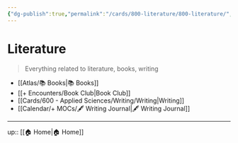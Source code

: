 ```yaml
---
{"dg-publish":true,"permalink":"/cards/800-literature/800-literature/","title":"800 - Literature","tags":["🗺","on/books","on/literature"]}
---
```



# Literature

> Everything related to literature, books, writing

- [[Atlas/📚 Books\|📚 Books]]
- [[+ Encounters/Book Club\|Book Club]]
- [[Cards/600 - Applied Sciences/Writing/Writing\|Writing]]
- [[Calendar/+ MOCs/🖋 Writing Journal\|🖋 Writing Journal]]

---
up:: [[🏠 Home\|🏠 Home]]

